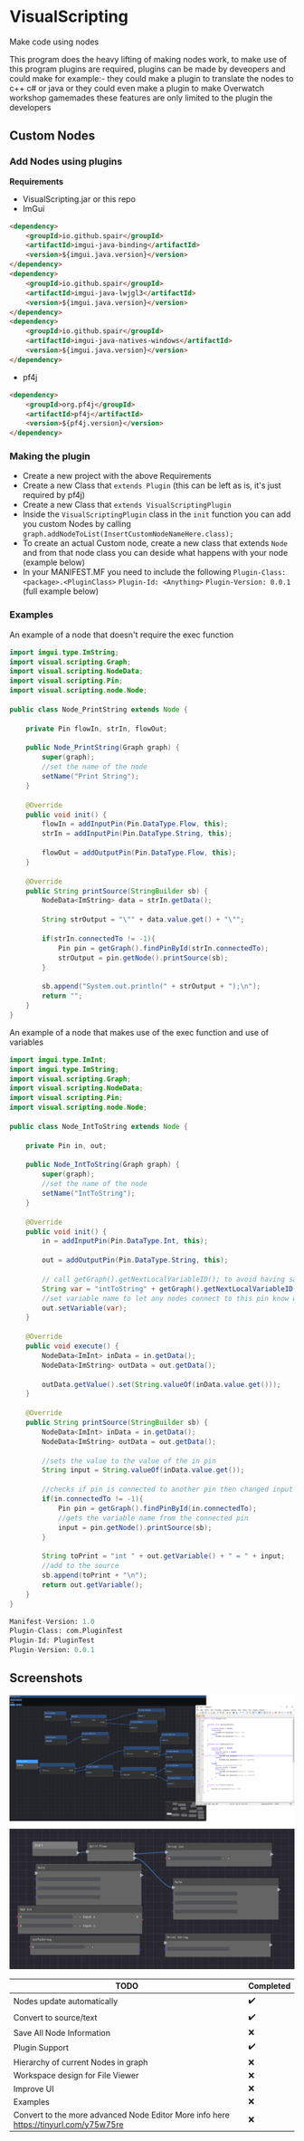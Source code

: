 # VisualScripting
Make code using nodes 

This program does the heavy lifting of making nodes work, to make use of this program plugins are required, plugins can be made by deveopers and could make for example:- they could make a plugin to translate the nodes to c++ c# or java or they could even make a plugin to make Overwatch workshop gamemades these features are only limited to the plugin the developers 

## Custom Nodes

### Add Nodes using plugins

**Requirements**
* VisualScripting.jar or this repo
* ImGui 
```html
<dependency>
    <groupId>io.github.spair</groupId>
    <artifactId>imgui-java-binding</artifactId>
    <version>${imgui.java.version}</version>
</dependency>
<dependency>
    <groupId>io.github.spair</groupId>
    <artifactId>imgui-java-lwjgl3</artifactId>
    <version>${imgui.java.version}</version>
</dependency>
<dependency>
    <groupId>io.github.spair</groupId>
    <artifactId>imgui-java-natives-windows</artifactId>
    <version>${imgui.java.version}</version>
</dependency>
```
* pf4j
 ```html
 <dependency>
     <groupId>org.pf4j</groupId>
     <artifactId>pf4j</artifactId>
     <version>${pf4j.version}</version>
 </dependency> 
 ```
 
 ### Making the plugin
* Create a new project with the above Requirements
* Create a new Class that `extends Plugin`   (this can be left as is, it's just required by pf4j)
* Create a new Class that `extends VisualScriptingPlugin`
* Inside the `VisualScriptingPlugin` class in the `init` function you can add you custom Nodes by calling `graph.addNodeToList(InsertCustomNodeNameHere.class);`
* To create an actual Custom node, create a new class that extends `Node` and from that node class you can deside what happens with your node (example below)
* In your MANIFEST.MF you need to include the following `Plugin-Class: <package>.<PluginClass>` `Plugin-Id: <Anything>` `Plugin-Version: 0.0.1` (full example below)

### Examples 

An example of a node that doesn't require the exec function
```java
import imgui.type.ImString;
import visual.scripting.Graph;
import visual.scripting.NodeData;
import visual.scripting.Pin;
import visual.scripting.node.Node;

public class Node_PrintString extends Node {

    private Pin flowIn, strIn, flowOut;

    public Node_PrintString(Graph graph) {
        super(graph);
        //set the name of the node
        setName("Print String");
    }

    @Override
    public void init() {
        flowIn = addInputPin(Pin.DataType.Flow, this);
        strIn = addInputPin(Pin.DataType.String, this);

        flowOut = addOutputPin(Pin.DataType.Flow, this);
    }

    @Override
    public String printSource(StringBuilder sb) {
        NodeData<ImString> data = strIn.getData();

        String strOutput = "\"" + data.value.get() + "\"";

        if(strIn.connectedTo != -1){
            Pin pin = getGraph().findPinById(strIn.connectedTo);
            strOutput = pin.getNode().printSource(sb);
        }

        sb.append("System.out.println(" + strOutput + ");\n");
        return "";
    }
}
```

An example of a node that makes use of the exec function and use of variables 
```java
import imgui.type.ImInt;
import imgui.type.ImString;
import visual.scripting.Graph;
import visual.scripting.NodeData;
import visual.scripting.Pin;
import visual.scripting.node.Node;

public class Node_IntToString extends Node {

    private Pin in, out;

    public Node_IntToString(Graph graph) {
        super(graph);
        //set the name of the node
        setName("IntToString");
    }

    @Override
    public void init() {
        in = addInputPin(Pin.DataType.Int, this);

        out = addOutputPin(Pin.DataType.String, this);

        // call getGraph().getNextLocalVariableID(); to avoid having same variable names in the same function
        String var = "intToString" + getGraph().getNextLocalVariableID();
        //set variable name to let any nodes connect to this pin know what the variable name will be and can reference it
        out.setVariable(var);
    }

    @Override
    public void execute() {
        NodeData<ImInt> inData = in.getData();
        NodeData<ImString> outData = out.getData();

        outData.getValue().set(String.valueOf(inData.value.get()));
    }

    @Override
    public String printSource(StringBuilder sb) {
        NodeData<ImInt> inData = in.getData();
        NodeData<ImString> outData = out.getData();

        //sets the value to the value of the in pin
        String input = String.valueOf(inData.value.get());

        //checks if pin is connected to another pin then changed input string to a variable
        if(in.connectedTo != -1){
            Pin pin = getGraph().findPinById(in.connectedTo);
            //gets the variable name from the connected pin
            input = pin.getNode().printSource(sb);
        }

        String toPrint = "int " + out.getVariable() + " = " + input;
        //add to the source
        sb.append(toPrint + "\n");
        return out.getVariable();
    }
}
```

```mf
Manifest-Version: 1.0
Plugin-Class: com.PluginTest
Plugin-Id: PluginTest
Plugin-Version: 0.0.1
```

 
## Screenshots

![img](Images/example.png)
![img](Images/example2.png)

| TODO                                                                                               | Completed          |
| -------------------------------------------------------------------------------------------------- | ------------------ |
| Nodes update automatically                                                                         | :heavy_check_mark: |
| Convert to source/text                                                                             | :heavy_check_mark: |
| Save All Node Information                                                                          | :x:                |
| Plugin Support                                                                                     | :heavy_check_mark: |
| Hierarchy of current Nodes in graph                                                                | :x:                |
| Workspace design for File Viewer                                                                   | :x:                |
| Improve UI                                                                                         | :x:                |
| Examples                                                                                           | :x:                |
| Convert to the more advanced Node Editor More info here https://tinyurl.com/y75w75re               | :x:                |

